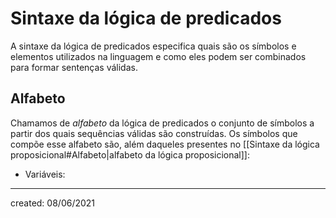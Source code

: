 # Sintaxe da lógica de predicados
A sintaxe da lógica de predicados especifica quais são os símbolos e elementos utilizados na linguagem e como eles podem ser combinados para formar sentenças válidas.

## Alfabeto
Chamamos de *alfabeto* da lógica de predicados o conjunto de símbolos a partir dos quais sequências válidas são construídas. Os símbolos que compõe esse alfabeto são, além daqueles presentes no [[Sintaxe da lógica proposicional#Alfabeto|alfabeto da lógica proposicional]]:

- Variáveis:

---

created: 08/06/2021
